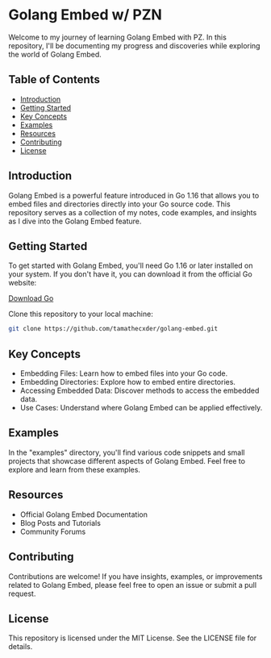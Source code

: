 # Golang Embed w/ PZN

Welcome to my journey of learning Golang Embed with PZ. In this repository, I'll be documenting my progress and discoveries while exploring the world of Golang Embed.

## Table of Contents

- [Introduction](#introduction)
- [Getting Started](#getting-started)
- [Key Concepts](#key-concepts)
- [Examples](#examples)
- [Resources](#resources)
- [Contributing](#contributing)
- [License](#license)

## Introduction

Golang Embed is a powerful feature introduced in Go 1.16 that allows you to embed files and directories directly into your Go source code. This repository serves as a collection of my notes, code examples, and insights as I dive into the Golang Embed feature.

## Getting Started

To get started with Golang Embed, you'll need Go 1.16 or later installed on your system. If you don't have it, you can download it from the official Go website:

[Download Go](https://golang.org/dl/)

Clone this repository to your local machine:

```bash
git clone https://github.com/tamathecxder/golang-embed.git
```

## Key Concepts

* Embedding Files: Learn how to embed files into your Go code.
* Embedding Directories: Explore how to embed entire directories.
* Accessing Embedded Data: Discover methods to access the embedded data.
* Use Cases: Understand where Golang Embed can be applied effectively.

## Examples

In the "examples" directory, you'll find various code snippets and small projects that showcase different aspects of Golang Embed. Feel free to explore and learn from these examples.

## Resources

* Official Golang Embed Documentation
* Blog Posts and Tutorials
* Community Forums

## Contributing

Contributions are welcome! If you have insights, examples, or improvements related to Golang Embed, please feel free to open an issue or submit a pull request.

## License
This repository is licensed under the MIT License. See the LICENSE file for details.